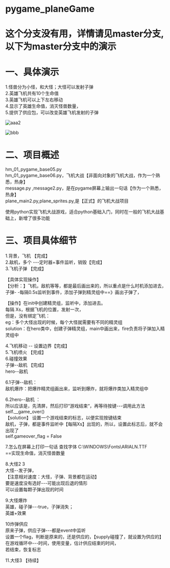 # pygame_planeGame
# 这个分支没有用，详情请见master分支,以下为master分支中的演示


# 一、具体演示
1.怪兽分为小怪，和大怪；大怪可以发射子弹  
2.英雄飞机共有10个生命值  
3.英雄飞机可以上下左右移动  
4.显示了英雄生命值，消灭怪兽数量，  
5.提供了供应包，可以改变英雄飞机发射的子弹  

![aaa2](https://user-images.githubusercontent.com/75937285/180184874-324de7d4-56c1-4dfa-ac00-344c38e11475.jpg)

![bbb](https://user-images.githubusercontent.com/75937285/180185029-e1403438-4feb-4d5b-9440-ce9771636dd4.png)

# 二、项目概述
hm_01_pygame_base05.py  
hm_01_pygame_base06.py，飞机大战【非面向对象的飞机大战，作为一个熟悉，热身】  
message.py ,message2.py，是在pygame屏幕上输出一句话【作为一个熟悉，热身】  
plane_main2.py,plane_sprites.py,是【正式】的飞机大战项目    

使用python实现飞机大战游戏，适合python基础入门，同时在一般的飞机大战基础上，新增了很多功能  

# 三、项目具体细节
1.背景，飞机  【完成】    
2.敌机，多个 ---定时器+事件监听，销毁【完成】     
3.飞机子弹 【完成】    
 
  【具体实现操作】    
  【分析：】飞机，敌机等等，都是最后画出来的，所以重点是什么时机添加进去，   
   子弹- -每隔0.5s监听到事件，添加子弹到精灵组中==》画出子弹了，  

  【操作】在init中创建精灵组，监听中，添加进去。  
    每隔 Xs，根据飞机的位置，发射一次，   
    但是，没有绑定飞机：   
      eg：多个大怪出现的时候，每个大怪就需要有不同的精灵组   
    solution：在hero类中，创建子弹精灵组，main中画出来，fire负责将子弹加入精灵组中   


 
4.飞机移动  -- 设置边界【完成】    
5.飞机喷火 【完成】    
6.碰撞效果  
	子弹--敌机 【完成】  
	hero--敌机    

6.1子弹--敌机：   
敌机爆炸：把爆炸精灵组画出来，监听到爆炸，就将爆炸类加入精灵组中   

6.2hero--敌机 ：   
 所以应该是，先清屏，然后打印“游戏结束“，再等待按键---调用此方法   
                self.__game_over()   
 【solution】
 设置一个游戏结束的标志，以便实现按键结束  
            敌机，子弹，都是事件监听中【每隔Xs】出现的，所以，设置此标志后，就不会出现了  
        self.gameover_flag = False    


7.怎么在屏幕上打印一句话  查找字体 C:\WINDOWS\Fonts\ARIALN.TTF  
==实现生命值，消灭怪兽数量  

8.大怪2 3  
大怪--发子弹，  
	【注意相对速度：大怪，子弹、背景都在运动】  
	要是速度没有选好---可能出现后退的情形  
	可以设置每颗子弹出现的时间  

9.大怪爆炸  
	英雄，碰子弹---true，子弹消失；  
	    英雄+效果  

10炸弹供应  
	原来子弹，供应子弹---都是event中监听  
	设置一个flag，判断是原来的，还是供应的，【supply碰撞了，就设置为供应的】  
		在游戏循环中---时间，使用变量，估计供应结束的时间，  
		若结束，恢复标志  

11.大怪3 【待续】  




